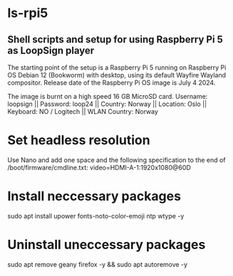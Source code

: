 # ls-rpi5
## Shell scripts and setup for using Raspberry Pi 5 as LoopSign player

The starting point of the setup is a Raspberry Pi 5 running on Raspberry Pi OS Debian 12 (Bookworm) with desktop, using its default Wayfire Wayland compositor. Release date of the Raspberry Pi OS image is July 4 2024.

The image is burnt on a high speed 16 GB MicroSD card. Username: loopsign || Password: loop24 || Country: Norway || Location: Oslo || Keyboard: NO / Logitech || WLAN Country: Norway

# Set headless resolution
Use Nano and add one space and the following specification to the end of /boot/firmware/cmdline.txt:
video=HDMI-A-1:1920x1080@60D

# Install neccessary packages
sudo apt install upower fonts-noto-color-emoji ntp wtype -y

# Uninstall uneccessary packages
sudo apt remove geany firefox -y && sudo apt autoremove -y

